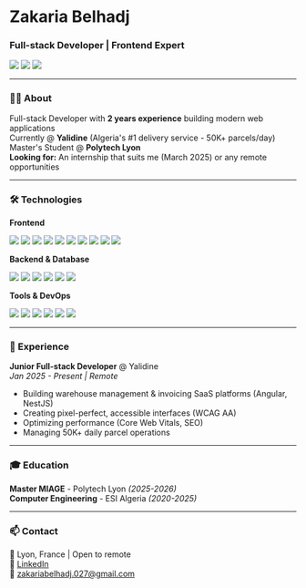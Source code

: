 # Zakaria Belhadj

### Full-stack Developer | Frontend Expert

<p>
  <a href="https://linkedin.com/in/zakaria-belhadj-28442b20a"><img src="https://img.shields.io/badge/-LinkedIn-0077B5?style=flat&logo=linkedin&logoColor=white"/></a>
  <a href="mailto:zakariabelhadj.027@gmail.com"><img src="https://img.shields.io/badge/-Email-D14836?style=flat&logo=gmail&logoColor=white"/></a>
  <img src="https://komarev.com/ghpvc/?username=ZACK2613111&color=blue&style=flat"/>
</p>

---

### 👨‍💻 About

Full-stack Developer with **2 years experience** building modern web applications  
Currently @ **Yalidine** (Algeria's #1 delivery service - 50K+ parcels/day)  
Master's Student @ **Polytech Lyon**  
**Looking for:** An internship that suits me (March 2025) or any remote opportunities

---

### 🛠️ Technologies

**Frontend**

<p>
  <img src="https://img.shields.io/badge/-Angular-DD0031?style=flat&logo=angular&logoColor=white"/>
  <img src="https://img.shields.io/badge/-React-61DAFB?style=flat&logo=react&logoColor=black"/>
  <img src="https://img.shields.io/badge/-Next.js-000000?style=flat&logo=nextdotjs&logoColor=white"/>
  <img src="https://img.shields.io/badge/-TypeScript-3178C6?style=flat&logo=typescript&logoColor=white"/>
  <img src="https://img.shields.io/badge/-JavaScript-F7DF1E?style=flat&logo=javascript&logoColor=black"/>
  <img src="https://img.shields.io/badge/-HTML5-E34F26?style=flat&logo=html5&logoColor=white"/>
  <img src="https://img.shields.io/badge/-CSS3-1572B6?style=flat&logo=css3&logoColor=white"/>
  <img src="https://img.shields.io/badge/-TailwindCSS-06B6D4?style=flat&logo=tailwindcss&logoColor=white"/>
  <img src="https://img.shields.io/badge/-Redux-764ABC?style=flat&logo=redux&logoColor=white"/>
  <img src="https://img.shields.io/badge/-RxJS-B7178C?style=flat&logo=reactivex&logoColor=white"/>
</p>

**Backend & Database**

<p>
  <img src="https://img.shields.io/badge/-NestJS-E0234E?style=flat&logo=nestjs&logoColor=white"/>
  <img src="https://img.shields.io/badge/-Node.js-339933?style=flat&logo=nodedotjs&logoColor=white"/>
  <img src="https://img.shields.io/badge/-Python-3776AB?style=flat&logo=python&logoColor=white"/>
  <img src="https://img.shields.io/badge/-PostgreSQL-4169E1?style=flat&logo=postgresql&logoColor=white"/>
  <img src="https://img.shields.io/badge/-MongoDB-47A248?style=flat&logo=mongodb&logoColor=white"/>
  <img src="https://img.shields.io/badge/-Firebase-FFCA28?style=flat&logo=firebase&logoColor=black"/>
</p>

**Tools & DevOps**

<p>
  <img src="https://img.shields.io/badge/-Git-F05032?style=flat&logo=git&logoColor=white"/>
  <img src="https://img.shields.io/badge/-Docker-2496ED?style=flat&logo=docker&logoColor=white"/>
  <img src="https://img.shields.io/badge/-Webpack-8DD6F9?style=flat&logo=webpack&logoColor=black"/>
  <img src="https://img.shields.io/badge/-Vite-646CFF?style=flat&logo=vite&logoColor=white"/>
  <img src="https://img.shields.io/badge/-Jest-C21325?style=flat&logo=jest&logoColor=white"/>
  <img src="https://img.shields.io/badge/-Figma-F24E1E?style=flat&logo=figma&logoColor=white"/>
</p>

---

### 💼 Experience

**Junior Full-stack Developer** @ Yalidine  
*Jan 2025 - Present | Remote*

- Building warehouse management & invoicing SaaS platforms (Angular, NestJS)
- Creating pixel-perfect, accessible interfaces (WCAG AA)
- Optimizing performance (Core Web Vitals, SEO)
- Managing 50K+ daily parcel operations

---

### 🎓 Education

**Master MIAGE** - Polytech Lyon *(2025-2026)*  
**Computer Engineering** - ESI Algeria *(2020-2025)*

---

### 📫 Contact

📍 Lyon, France | Open to remote  
💼 [LinkedIn](https://linkedin.com/in/zakaria-belhadj-28442b20a)  
📧 zakariabelhadj.027@gmail.com
